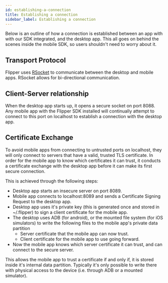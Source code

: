 ```yaml
---
id: establishing-a-connection
title: Establishing a connection
sidebar_label: Establishing a connection
---
```


Below is an outline of how a connection is established between an app with with our SDK integrated, and the desktop app. This all goes on behind the scenes inside the mobile SDK, so users shouldn't need to worry about it.

## Transport Protocol

Flipper uses [RSocket](http://rsocket.io/) to communicate between the desktop and mobile apps. RSocket allows for bi-directional communication.

## Client-Server relationship

When the desktop app starts up, it opens a secure socket on port 8088.
Any mobile app with the Flipper SDK installed will continually attempt to connect to this port on localhost to establish a connection with the desktop app.

## Certificate Exchange

To avoid mobile apps from connecting to untrusted ports on localhost, they will only connect to servers that have a valid, trusted TLS certificate.
In order for the mobile app to know which certificates it can trust, it conducts a certificate exchange with the desktop app before it can make its first secure connection.

This is achieved through the following steps:
* Desktop app starts an insecure server on port 8089.
* Mobile app connects to localhost:8089 and sends a Certificate Signing Request to the desktop app.
* Desktop app uses it's private key (this is generated once and stored in ~/.flipper) to sign a client certificate for the mobile app.
* The desktop uses ADB (for android), or the mounted file system (for iOS simulators) to write the following files to the mobile app's private data partition
  * Server certificate that the mobile app can now trust.
  * Client certificate for the mobile app to use going forward.
* Now the mobile app knows which server certificate it can trust, and can connect to the secure server.

This allows the mobile app to trust a certificate if and only if, it is stored inside it's internal data partition. Typically it's only possible to write there with physical access to the device (i.e. through ADB or a mounted simulator).
